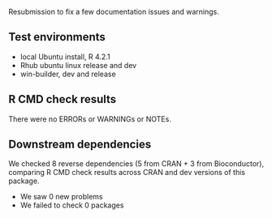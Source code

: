 Resubmission to fix a few documentation issues and warnings.

## Test environments
* local Ubuntu install, R 4.2.1
* Rhub ubuntu linux release and dev
* win-builder, dev and release

## R CMD check results
There were no ERRORs or WARNINGs or NOTEs. 

## Downstream dependencies

We checked 8 reverse dependencies (5 from CRAN + 3 from Bioconductor), comparing R CMD check results across CRAN and dev versions of this package.

 * We saw 0 new problems
 * We failed to check 0 packages

